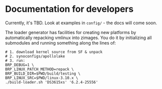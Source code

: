 # Documentation for developers

Currently, it's TBD. Look at examples in `config/` - the docs will come soon.

The loader generator has facilities for creating new platforms by automatically repacking vmlinux into zimages. You do
it by initializing all submodules and running something along the lines of:

```shell
# 1. download kernel source from SF & unpack
# 2. synoconfigs/apollolake
# 3. run:
BRP_DEBUG=1 \
BRP_LINUX_PATCH_METHOD=repack \
BRP_BUILD_DIR=$PWD/build/testing \
BRP_LINUX_SRC=$PWD/linux-3.10.x \
./build-loader.sh 'DS3615xs' '6.2.4-25556'
```
